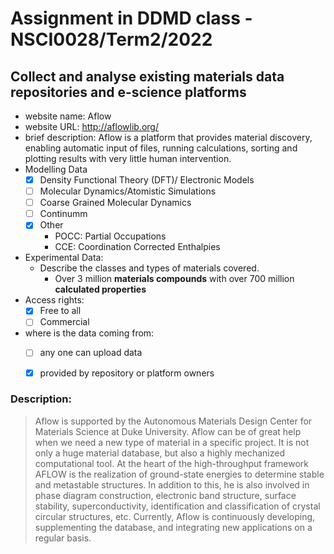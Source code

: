 # Assignment in DDMD class - NSCI0028/Term2/2022

## Collect and analyse existing materials data repositories and e-science platforms 

* website name: Aflow
* website URL: http://aflowlib.org/
* brief description: Aflow is a platform that provides material discovery, enabling automatic input of files, running calculations, sorting and plotting results with very little human intervention.
* Modelling Data 
  - [X] Density Functional Theory (DFT)/ Electronic Models
  - [ ] Molecular Dynamics/Atomistic Simulations
  - [ ] Coarse Grained Molecular Dynamics
  - [ ] Continumm 
  - [X] Other
       - POCC: Partial Occupations
       - CCE: Coordination Corrected Enthalpies
* Experimental Data: 
  * Describe the classes and types of materials covered. 
    * Over 3 million **materials compounds** with over 700 million **calculated properties**
* Access rights: 
  - [X] Free to all 
  - [ ] Commercial 
* where is the data coming from:  
  - [ ] any one can upload data 
  - [X] provided by repository or platform owners
 
 
 ### Description:
> Aflow is supported by the Autonomous Materials Design Center for Materials Science at Duke University. Aflow can be of great help when we need a new type of material in a specific project. It is not only a huge material database, but also a highly mechanized computational tool. At the heart of the high-throughput framework AFLOW is the realization of ground-state energies to determine stable and metastable structures. In addition to this, he is also involved in phase diagram construction, electronic band structure, surface stability, superconductivity, identification and classification of crystal circular structures, etc. Currently, Aflow is continuously developing, supplementing the database, and integrating new applications on a regular basis.




